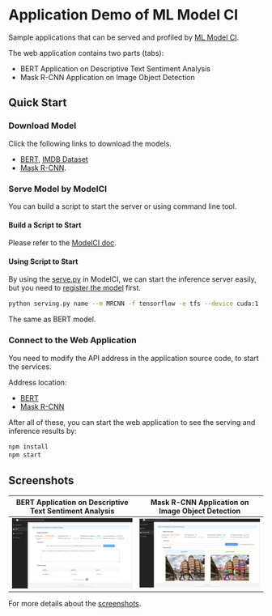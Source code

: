 # Application Demo of ML Model CI

Sample applications that can be served and profiled by [ML Model CI](https://github.com/cap-ntu/ML-Model-CI).

The web application contains two parts (tabs):

- BERT Application on Descriptive Text Sentiment Analysis
- Mask R-CNN Application on Image Object Detection

## Quick Start

### Download Model

Click the following links to download the models.

- [BERT](https://github.com/tensorflow/models/tree/master/official/nlp/bert), [IMDB Dataset](https://keras.io/api/datasets/imdb/)
- [Mask R-CNN](http://download.tensorflow.org/models/object_detection/mask_rcnn_resnet101_atrous_coco_2018_01_28.tar.gz).

### Serve Model by ModelCI

You can build a script to start the server or using command line tool.

#### Build a Script to Start

Please refer to the [ModelCI doc](https://github.com/cap-ntu/ML-Model-CI#retrieve-model-and-deploy). 

#### Using Script to Start

By using the [serve.py]() in ModelCI, we can start the inference server easily, but you need to [register the model](https://github.com/cap-ntu/ML-Model-CI#register-a-saved-model) first.  

```bash
python serving.py name --m MRCNN -f tensorflow -e tfs --device cuda:1
```
The same as BERT model. 

### Connect to the Web Application

You need to modify the API address in the application source code, to start the services.

Address location:

- [BERT](https://github.com/tensorflow/models/tree/master/official/nlp/bert)
- [Mask R-CNN](https://github.com/cap-ntu/mlmodelci_mm_demo/blob/master/src/pages/MRCNN/index.tsx)

After all of these, you can start the web application to see the serving and inference results by:

```bash
npm install
npm start
```

## Screenshots

|BERT Application on Descriptive Text Sentiment Analysis|Mask R-CNN Application on Image Object Detection|
|:--:|:--:|
|![](./screenshots/bert.png)|![](./screenshots/mrcnn.png)|

For more details about the [screenshots](./screenshots).




